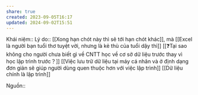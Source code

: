 ```yaml
---
share: true
created: 2023-09-05T16:17
updated: 2024-09-02T15:51
---
```

Khái niệm:: 
Lý do:: [[Xong hạn chót này thì sẽ tới hạn chót khác]], mà [[Excel là người bạn tuổi thơ tuyệt vời, nhưng là kẻ thù của tuổi dậy thì]]
[[❓Tại sao không cho người chưa biết gì về CNTT học về cơ sở dữ liệu trước thay vì học lập trình trước？]]
[[Việc lưu trữ dữ liệu tại máy cá nhân và ở định dạng đơn giản sẽ giúp người dùng quen thuộc hơn với việc lập trình]]
[[Dữ liệu chính là lập trình]]

Nguồn:: 